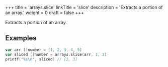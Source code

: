 +++
title = 'arrays.slice'
linkTitle = 'slice'
description = 'Extracts a portion of an array.'
weight = 0
draft = false
+++

Extracts a portion of an array.

## Examples

```go
var arr []number = [1, 2, 3, 4, 5]
var sliced []number = arrays.slice(arr, 1, 3)
printf("%s\n", sliced) // [2, 3]
```

